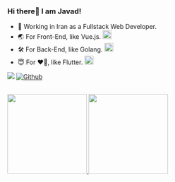
### Hi there👋 I am Javad!


- 📱 Working in Iran as a Fullstack Web Developer. 
- 🌏 For Front-End, like Vue.js. <img src="https://user-images.githubusercontent.com/47215007/111043059-bc3af880-8455-11eb-984d-03d7aae12fae.png" width="20" />
- 🛠 For Back-End, like Golang. <img src="https://user-images.githubusercontent.com/47215007/111043054-b1806380-8455-11eb-877c-5a41d16b98d1.png" width="20" />
- 😇 For ❤️💙, like Flutter. <img src="https://avatars.githubusercontent.com/u/14101776?s=200&v=4" width="20" />

![](https://visitor-badge.glitch.me/badge?page_id=javadnasrollahi)
[![Github](https://img.shields.io/github/followers/javadnasrollahi?label=Follow&style=social)](https://github.com/javadnasrollahi)

<br />
<a href="https://github.com/anuraghazra/github-readme-stats">
  <img height=180 src="https://github-readme-stats.anuraghazra1.vercel.app/api/top-langs/?username=javadnasrollahi&layout=compact&theme=flag-india&hide=Shell,HTML,Protocol Buffer,M4,Makefile&langs_count=15" />
</a>
<a href="https://github.com/anuraghazra/github-readme-stats">
  <img height=180 src="https://github-readme-stats.anuraghazra1.vercel.app/api?username=javadnasrollahi&show_icons=true&include_all_commits=true&theme=flag-india">
</a>
